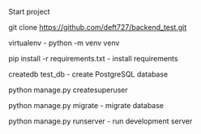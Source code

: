 Start project


git clone https://github.com/deft727/backend_test.git

virtualenv - python -m venv venv

pip install -r requirements.txt - install requirements

createdb test_db - create PostgreSQL database

python manage.py createsuperuser

python manage.py migrate - migrate database

python manage.py runserver - run development server
